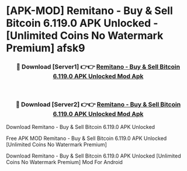 # [APK-MOD] Remitano - Buy & Sell Bitcoin 6.119.0 APK Unlocked - [Unlimited Coins No Watermark Premium] afsk9



<div align="center">
<h3>🔴 Download [Server1] 👉👉 <a href="https://momento.my/?title=Remitano_-_Buy_&_Sell_Bitcoin_6.119.0_APK_Unlocked">Remitano - Buy & Sell Bitcoin 6.119.0 APK Unlocked Mod Apk</a></h3><br>

<h3>🔴 Download [Server2] 👉👉 <a href="https://momento.my/?title=Remitano_-_Buy_&_Sell_Bitcoin_6.119.0_APK_Unlocked">Remitano - Buy & Sell Bitcoin 6.119.0 APK Unlocked Mod Apk</a></h3>
</div>



Download Remitano - Buy & Sell Bitcoin 6.119.0 APK Unlocked 

Free APK MOD Remitano - Buy & Sell Bitcoin 6.119.0 APK Unlocked [Unlimited Coins No Watermark Premium]

Download Remitano - Buy & Sell Bitcoin 6.119.0 APK Unlocked [Unlimited Coins No Watermark Premium] Mod For Android
